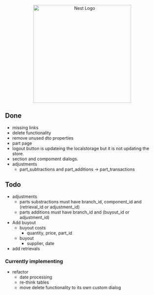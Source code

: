 <p align="center">
  <a href="http://nestjs.com/" target="blank"><img src="https://nestjs.com/img/logo_text.svg" width="320" alt="Nest Logo" /></a>
</p>

## Done

* missing links
* delete functionality
* remove unused dto properties
* part page
* logout button is updateing the localstorage but it is not updating the store.
* section and compoment dialogs.
* adjustments
  * part_subtractions and part_additions -> part_transactions

## Todo


* adjustments
  * parts substractions must have branch_id, component_id  and (retrieval_id or adjustment_id)
  * parts additions must have branch_id and (buyout_id or adjustment_id)
* Add buyout
  * buyout costs
    * quantity, price, part_id
  * buyout
    * supplier, date
* add retrievals


### Currently implementing

* refactor
    * date processing
    * re-think tables
    * move delete functionality to its own custom dialog
    



